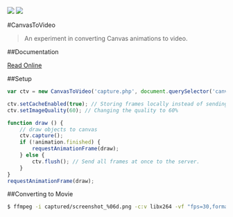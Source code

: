 [![](https://david-dm.org/neogeek/CanvasToVideo/dev-status.svg)](https://david-dm.org/neogeek/CanvasToVideo#info=devDependencies) [![](http://doxdox.herokuapp.com/images/badge.svg)](http://doxdox.herokuapp.com/neogeek/CanvasToVideo)

#CanvasToVideo

> An experiment in converting Canvas animations to video.

##Documentation

[Read Online](http://doxdox.herokuapp.com/neogeek/CanvasToVideo)

##Setup

```javascript
var ctv = new CanvasToVideo('capture.php', document.querySelector('canvas'));

ctv.setCacheEnabled(true); // Storing frames locally instead of sending every frame.
ctv.setImageQuality(60); // Changing the quality to 60%

function draw () {
    // draw objects to canvas
    ctv.capture();
    if (!animation.finished) {
        requestAnimationFrame(draw);
    } else {
        ctv.flush(); // Send all frames at once to the server.
    }
}
requestAnimationFrame(draw);
```

##Converting to Movie

```bash
$ ffmpeg -i captured/screenshot_%06d.png -c:v libx264 -vf "fps=30,format=yuv420p,setpts=(1/2.5)*PTS" output.mp4
```

